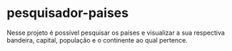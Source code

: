 # pesquisador-paises
Nesse projeto é possível pesquisar os países e visualizar a sua respectiva bandeira, capital, população e o continente ao qual pertence.

